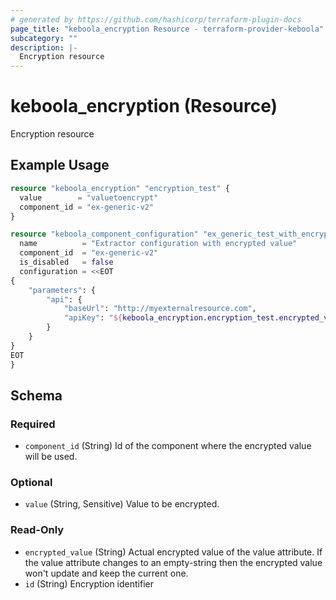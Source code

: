 ```yaml
---
# generated by https://github.com/hashicorp/terraform-plugin-docs
page_title: "keboola_encryption Resource - terraform-provider-keboola"
subcategory: ""
description: |-
  Encryption resource
---
```


# keboola_encryption (Resource)

Encryption resource

## Example Usage

```terraform
resource "keboola_encryption" "encryption_test" {
  value        = "valuetoencrypt"
  component_id = "ex-generic-v2"
}

resource "keboola_component_configuration" "ex_generic_test_with_encryption" {
  name          = "Extractor configuration with encrypted value"
  component_id  = "ex-generic-v2"
  is_disabled   = false
  configuration = <<EOT
{
    "parameters": {
        "api": {
            "baseUrl": "http://myexternalresource.com",
            "apiKey": "${keboola_encryption.encryption_test.encrypted_value}"
        }
    }
}
EOT
}
```

<!-- schema generated by tfplugindocs -->
## Schema

### Required

- `component_id` (String) Id of the component where the encrypted value will be used.

### Optional

- `value` (String, Sensitive) Value to be encrypted.

### Read-Only

- `encrypted_value` (String) Actual encrypted value of the value attribute. If the value attribute changes to an empty-string then the encrypted value won't update and keep the current one.
- `id` (String) Encryption identifier


